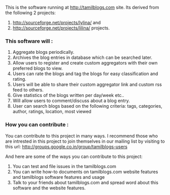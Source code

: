 This is the software running at http://tamilblogs.com site. Its derived from the following 2 projects:
  1. http://sourceforge.net/projects/lylina/ and
  1. http://sourceforge.net/projects/lilina/ projects.

### This software will : ###
  1. Aggregate blogs periodically.
  1. Archives the blog entries in database which can be searched later.
  1. Allow users to register and create custom aggregators with their own preferred blogs to view.
  1. Users can rate the blogs and tag the blogs for easy classification and rating.
  1. Users will be able to share their custom aggregator link and custom rss feed to others.
  1. Give statistics of the blogs written per day/week etc..
  1. Will allow users to comment/discuss about a blog entry.
  1. User can search blogs based on the following criteria: tags, categories, author, ratings, location, most viewed

### How you can contribute : ###
You can contribute to this project in many ways. I recommend those who are intrested in this project to join themselves in our mailing list by visiting to this url: http://groups.google.co.in/group/tamilblogs-users

And here are some of the ways you can contribute to this project:
  1. You can test and file issues in the tamilblogs.com
  1. You can write how-to documents on tamilblogs.com website features and tamilblogs software features and usage
  1. Talk to your friends about tamilblogs.com and spread word about this software and the website features.